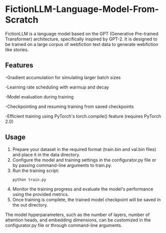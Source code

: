 # FictionLLM-Language-Model-From-Scratch

FictionLLM is a language model based on the GPT (Generative Pre-trained Transformer) architecture, specifically inspired by GPT-2. It is designed to be trained on a large corpus of webfiction text data to generate webfiction like stories.

## Features

-Gradient accumulation for simulating larger batch sizes

-Learning rate scheduling with warmup and decay

-Model evaluation during training

-Checkpointing and resuming training from saved checkpoints

-Efficient training using PyTorch's torch.compile() feature (requires PyTorch 2.0)

## Usage

1. Prepare your dataset in the required format (train.bin and val.bin files) and place it in the data directory.
2. Configure the model and training settings in the configurator.py file or by passing command-line arguments to train.py.
3. Run the training script:
    ```bash
    python train.py
    ```
4. Monitor the training progress and evaluate the model's performance using the provided metrics.  
5. Once training is complete, the trained model checkpoint will be saved in the out directory.


The model hyperparameters, such as the number of layers, number of attention heads, and embedding dimensions, can be customized in the configurator.py file or through command-line arguments.
